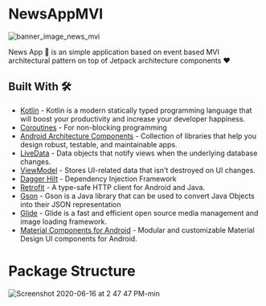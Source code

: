 # NewsAppMVI
![banner_image_news_mvi](https://user-images.githubusercontent.com/42339771/84754229-b6ef7100-afdd-11ea-9233-57e64db54816.jpg)

News App 📰 is an simple application based on event based MVI architectural pattern on top of Jetpack architecture components ❤️

## Built With 🛠
- [Kotlin](https://kotlinlang.org/) - Kotlin is a modern statically typed programming language that will boost your productivity and increase your developer happiness.
- [Coroutines](https://kotlinlang.org/docs/reference/coroutines-overview.html) - For non-blocking programming
- [Android Architecture Components](https://developer.android.com/topic/libraries/architecture) - Collection of libraries that help you design robust, testable, and maintainable apps.
- [LiveData](https://developer.android.com/topic/libraries/architecture/livedata) - Data objects that notify views when the underlying database changes.
- [ViewModel](https://developer.android.com/topic/libraries/architecture/viewmodel) - Stores UI-related data that isn't destroyed on UI changes. 
- [Dagger Hilt](https://dagger.dev/hilt/) - Dependency Injection Framework
- [Retrofit](https://square.github.io/retrofit/) - A type-safe HTTP client for Android and Java.
- [Gson](https://github.com/google/gson) - Gson is a Java library that can be used to convert Java Objects into their JSON representation
- [Glide](https://github.com/bumptech/glide) - Glide is a fast and efficient open source media management and image loading framework.
- [Material Components for Android](https://github.com/material-components/material-components-android) - Modular and customizable Material Design UI components for Android.

# Package Structure
![Screenshot 2020-06-16 at 2 47 47 PM-min](https://user-images.githubusercontent.com/42339771/84756693-c3c19400-afe0-11ea-9bd0-823f4a8d0c70.png)
